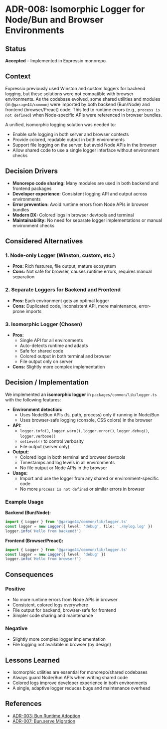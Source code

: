 # ADR-008: Isomorphic Logger for Node/Bun and Browser Environments

## Status

**Accepted** – Implemented in Expressio monorepo

## Context

Expressio previously used Winston and custom loggers for backend logging, but these solutions were not compatible with browser environments. As the codebase evolved, some shared utilities and modules (in `@garage44/common`) were imported by both backend (Bun/Node) and frontend (browser/Preact) code. This led to runtime errors (e.g., `process is not defined`) when Node-specific APIs were referenced in browser bundles.

A unified, isomorphic logging solution was needed to:
- Enable safe logging in both server and browser contexts
- Provide colored, readable output in both environments
- Support file logging on the server, but avoid Node APIs in the browser
- Allow shared code to use a single logger interface without environment checks

## Decision Drivers

- **Monorepo code sharing:** Many modules are used in both backend and frontend packages
- **Developer experience:** Consistent logging API and output across environments
- **Error prevention:** Avoid runtime errors from Node APIs in browser bundles
- **Modern DX:** Colored logs in browser devtools and terminal
- **Maintainability:** No need for separate logger implementations or manual environment checks

## Considered Alternatives

### 1. Node-only Logger (Winston, custom, etc.)
- **Pros:** Rich features, file output, mature ecosystem
- **Cons:** Not safe for browser, causes runtime errors, requires manual separation

### 2. Separate Loggers for Backend and Frontend
- **Pros:** Each environment gets an optimal logger
- **Cons:** Duplicated code, inconsistent API, more maintenance, error-prone imports

### 3. Isomorphic Logger (Chosen)
- **Pros:**
  - Single API for all environments
  - Auto-detects runtime and adapts
  - Safe for shared code
  - Colored output in both terminal and browser
  - File output only on server
- **Cons:** Slightly more complex implementation

## Decision / Implementation

We implemented an **isomorphic logger** in `packages/common/lib/logger.ts` with the following features:

- **Environment detection:**
  - Uses Node/Bun APIs (fs, path, process) only if running in Node/Bun
  - Uses browser-safe logging (console, CSS colors) in the browser
- **API:**
  - `logger.info()`, `logger.warn()`, `logger.error()`, `logger.debug()`, `logger.verbose()`
  - `setLevel()` to control verbosity
  - File output (server only)
- **Output:**
  - Colored logs in both terminal and browser devtools
  - Timestamps and log levels in all environments
  - No file output or Node APIs in the browser
- **Usage:**
  - Import and use the logger from any shared or environment-specific code
  - No more `process is not defined` or similar errors in browser

### Example Usage

**Backend (Bun/Node):**
```ts
import { Logger } from '@garage44/common/lib/logger.ts'
const logger = new Logger({ level: 'debug', file: './mylog.log' })
logger.info('Hello from backend!')
```

**Frontend (Browser/Preact):**
```ts
import { Logger } from '@garage44/common/lib/logger.ts'
const logger = new Logger({ level: 'debug' })
logger.info('Hello from browser!')
```

## Consequences

### Positive
- No more runtime errors from Node APIs in browser
- Consistent, colored logs everywhere
- File output for backend, browser-safe for frontend
- Simpler code sharing and maintenance

### Negative
- Slightly more complex logger implementation
- File logging not available in browser (by design)

## Lessons Learned
- Isomorphic utilities are essential for monorepo/shared codebases
- Always guard Node/Bun APIs when writing shared code
- Colored logs improve developer experience in both environments
- A single, adaptive logger reduces bugs and maintenance overhead

## References
- [ADR-003: Bun Runtime Adoption](./ADR-003-bun-runtime-adoption.md)
- [ADR-007: Bun.serve Migration](./ADR-007-bun-serve-migration.md)